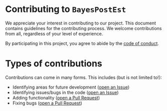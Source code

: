 # Contributing to `BayesPostEst`

We appreciate your interest in contributing to our project. This document contains guidelines for the contributing process. We welcome contributions from all, regardless of your level of experience.

By participating in this project, you agree to abide by the [code of conduct](CODE_OF_CONDUCT.md).

# Types of contributions 

Contributions can come in many forms. This includes (but is not limited to!):

- Identifying areas for future development ([open an Issue](https://github.com/ShanaScogin/BayesPostEst/issues))
- Identifying issues/bugs in the code ([open an Issue](https://github.com/ShanaScogin/BayesPostEst/issues))
- Adding functionality ([open a Pull Request](https://github.com/ShanaScogin/BayesPostEst/pulls))
- Fixing bugs ([open a Pull Request](https://github.com/ShanaScogin/BayesPostEst/pulls))
